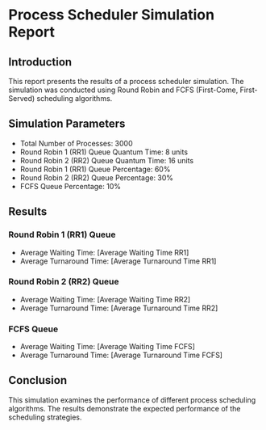 # Process Scheduler Simulation Report

## Introduction

This report presents the results of a process scheduler simulation. The simulation was conducted using Round Robin and FCFS (First-Come, First-Served) scheduling algorithms.

## Simulation Parameters

- Total Number of Processes: 3000
- Round Robin 1 (RR1) Queue Quantum Time: 8 units
- Round Robin 2 (RR2) Queue Quantum Time: 16 units
- Round Robin 1 (RR1) Queue Percentage: 60%
- Round Robin 2 (RR2) Queue Percentage: 30%
- FCFS Queue Percentage: 10%

## Results

### Round Robin 1 (RR1) Queue

- Average Waiting Time: [Average Waiting Time RR1]
- Average Turnaround Time: [Average Turnaround Time RR1]

### Round Robin 2 (RR2) Queue

- Average Waiting Time: [Average Waiting Time RR2]
- Average Turnaround Time: [Average Turnaround Time RR2]

### FCFS Queue

- Average Waiting Time: [Average Waiting Time FCFS]
- Average Turnaround Time: [Average Turnaround Time FCFS]

## Conclusion

This simulation examines the performance of different process scheduling algorithms. The results demonstrate the expected performance of the scheduling strategies.

